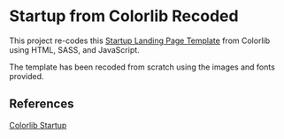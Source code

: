 # Startup from Colorlib Recoded

This project re-codes this [Startup Landing Page Template](https://colorlib.com/wp/template/startup/) from Colorlib using HTML, SASS, and JavaScript.

The template has been recoded from scratch using the images and fonts provided.

## References
[Colorlib Startup](https://colorlib.com/wp/template/startup/)